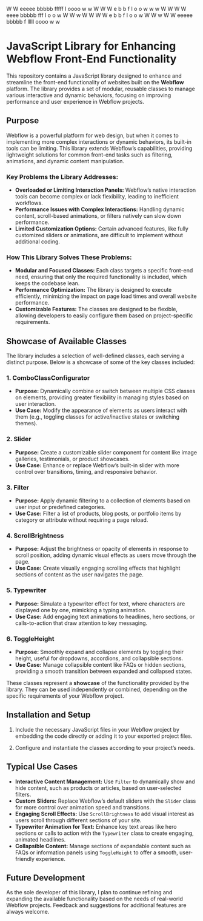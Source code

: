 W       W  eeeee  bbbbb   fffff  l       oooo   w       w
W   W   W  e      b    b  f      l      o    o  w   w   w
W  W W  W  eeee   bbbbb   fff    l      o    o  w  W W  w
W W   W W  e      b    b  f      l      o    o  w W   W w
W       W  eeeee  bbbbb   f      lllll   oooo   w       w


# JavaScript Library for Enhancing Webflow Front-End Functionality

This repository contains a JavaScript library designed to enhance and streamline the front-end functionality of websites built on the **Webflow** platform. The library provides a set of modular, reusable classes to manage various interactive and dynamic behaviors, focusing on improving performance and user experience in Webflow projects.

## Purpose

Webflow is a powerful platform for web design, but when it comes to implementing more complex interactions or dynamic behaviors, its built-in tools can be limiting. This library extends Webflow’s capabilities, providing lightweight solutions for common front-end tasks such as filtering, animations, and dynamic content manipulation.

### Key Problems the Library Addresses:

- **Overloaded or Limiting Interaction Panels:** Webflow’s native interaction tools can become complex or lack flexibility, leading to inefficient workflows.
- **Performance Issues with Complex Interactions:** Handling dynamic content, scroll-based animations, or filters natively can slow down performance.
- **Limited Customization Options:** Certain advanced features, like fully customized sliders or animations, are difficult to implement without additional coding.

### How This Library Solves These Problems:

- **Modular and Focused Classes:** Each class targets a specific front-end need, ensuring that only the required functionality is included, which keeps the codebase lean.
- **Performance Optimization:** The library is designed to execute efficiently, minimizing the impact on page load times and overall website performance.
- **Customizable Features:** The classes are designed to be flexible, allowing developers to easily configure them based on project-specific requirements.

## Showcase of Available Classes

The library includes a selection of well-defined classes, each serving a distinct purpose. Below is a showcase of some of the key classes included:

### 1. **ComboClassConfigurator**

- **Purpose:** Dynamically combine or switch between multiple CSS classes on elements, providing greater flexibility in managing styles based on user interaction.
- **Use Case:** Modify the appearance of elements as users interact with them (e.g., toggling classes for active/inactive states or switching themes).

### 2. **Slider**

- **Purpose:** Create a customizable slider component for content like image galleries, testimonials, or product showcases.
- **Use Case:** Enhance or replace Webflow’s built-in slider with more control over transitions, timing, and responsive behavior.

### 3. **Filter**

- **Purpose:** Apply dynamic filtering to a collection of elements based on user input or predefined categories.
- **Use Case:** Filter a list of products, blog posts, or portfolio items by category or attribute without requiring a page reload.

### 4. **ScrollBrightness**

- **Purpose:** Adjust the brightness or opacity of elements in response to scroll position, adding dynamic visual effects as users move through the page.
- **Use Case:** Create visually engaging scrolling effects that highlight sections of content as the user navigates the page.

### 5. **Typewriter**

- **Purpose:** Simulate a typewriter effect for text, where characters are displayed one by one, mimicking a typing animation.
- **Use Case:** Add engaging text animations to headlines, hero sections, or calls-to-action that draw attention to key messaging.

### 6. **ToggleHeight**

- **Purpose:** Smoothly expand and collapse elements by toggling their height, useful for dropdowns, accordions, and collapsible sections.
- **Use Case:** Manage collapsible content like FAQs or hidden sections, providing a smooth transition between expanded and collapsed states.

These classes represent a **showcase** of the functionality provided by the library. They can be used independently or combined, depending on the specific requirements of your Webflow project.

## Installation and Setup

1. Include the necessary JavaScript files in your Webflow project by embedding the code directly or adding it to your exported project files.

2. Configure and instantiate the classes according to your project’s needs.

## Typical Use Cases

- **Interactive Content Management:** Use `Filter` to dynamically show and hide content, such as products or articles, based on user-selected filters.
- **Custom Sliders:** Replace Webflow’s default sliders with the `Slider` class for more control over animation speed and transitions.
- **Engaging Scroll Effects:** Use `ScrollBrightness` to add visual interest as users scroll through different sections of your site.
- **Typewriter Animation for Text:** Enhance key text areas like hero sections or calls to action with the `Typewriter` class to create engaging, animated headlines.
- **Collapsible Content:** Manage sections of expandable content such as FAQs or information panels using `ToggleHeight` to offer a smooth, user-friendly experience.

## Future Development

As the sole developer of this library, I plan to continue refining and expanding the available functionality based on the needs of real-world Webflow projects. Feedback and suggestions for additional features are always welcome.
